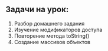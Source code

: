 ## Задачи на урок:

1. Разбор домашнего задания
2. Изучение модификаторов доступа
3. Повторение метода toString()
4. Создание массивов объектов






